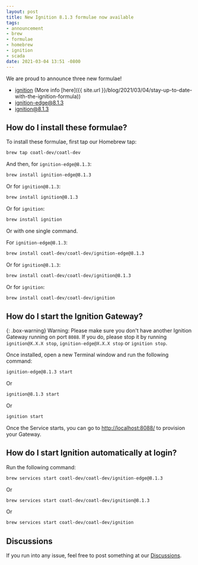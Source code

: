 ```yaml
---
layout: post
title: New Ignition 8.1.3 formulae now available
tags:
- announcement
- brew
- formulae
- homebrew
- ignition
- scada
date: 2021-03-04 13:51 -0800
---
```

We are proud to announce three new formulae!

- [ignition](https://formulae.coatl.dev/formula/ignition) (More info [here]({{ site.url }}/blog/2021/03/04/stay-up-to-date-with-the-ignition-formula))
- [ignition-edge@8.1.3](https://formulae.coatl.dev/formula/ignition-edge@8.1.3)
- [ignition@8.1.3](https://formulae.coatl.dev/formula/ignition@8.1.3)

## How do I install these formulae?

To install these formulae, first tap our Homebrew tap:

```bash
brew tap coatl-dev/coatl-dev
```

And then, for `ignition-edge@8.1.3`:

```bash
brew install ignition-edge@8.1.3
```

Or for `ignition@8.1.3`:

```bash
brew install ignition@8.1.3
```

Or for `ignition`:

```bash
brew install ignition
```

Or with one single command.

For `ignition-edge@8.1.3`:

```bash
brew install coatl-dev/coatl-dev/ignition-edge@8.1.3
```

Or for `ignition@8.1.3`:

```bash
brew install coatl-dev/coatl-dev/ignition@8.1.3
```

Or for `ignition`:

```bash
brew install coatl-dev/coatl-dev/ignition
```

## How do I start the Ignition Gateway?

{: .box-warning}
Warning: Please make sure you don't have another Ignition Gateway running on port `8088`. If you do, please stop it by running `ignition@X.X.X stop`, `ignition-edge@X.X.X stop` or `ignition stop`.

Once installed, open a new Terminal window and run the following command:

```bash
ignition-edge@8.1.3 start
```

Or

```bash
ignition@8.1.3 start
```

Or

```bash
ignition start
```

Once the Service starts, you can go to <http://localhost:8088/> to provision your Gateway.

## How do I start Ignition automatically at login?

Run the following command:

```bash
brew services start coatl-dev/coatl-dev/ignition-edge@8.1.3
```

Or

```bash
brew services start coatl-dev/coatl-dev/ignition@8.1.3
```

Or

```bash
brew services start coatl-dev/coatl-dev/ignition
```

## Discussions

If you run into any issue, feel free to post something at our [Discussions](https://github.com/coatl-dev/discussions/discussions).
